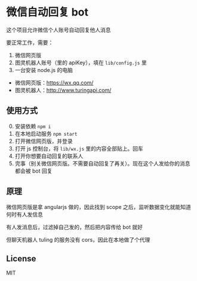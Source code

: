# 微信自动回复 bot

这个项目允许微信个人账号自动回复他人消息

要正常工作，需要：

1. 微信网页版
2. 图灵机器人账号（里的 apiKey），填在 `lib/config.js` 里
3. 一台安装 node.js 的电脑

- 微信网页版：https://wx.qq.com/
- 图灵机器人：http://www.turingapi.com/


## 使用方式

0. 安装依赖 `npm i`
1. 在本地启动服务 `npm start`
2. 打开微信网页版，并登录
3. 打开 js 控制台，将 `lib/wx.js` 里的内容全部贴上。回车
4. 打开你想要自动回复的联系人
5. 完事（别关微信网页版。不需要自动回复了再关）。现在这个人发给你的消息都会被 bot 回复


## 原理

微信网页版是拿 angularjs 做的，因此找到 scope 之后，监听数据变化就能知道何时有人发信息

有人发消息后，过滤掉自己发的，然后把内容传给 bot 就好

但聊天机器人 tuling 的服务没有 cors，因此在本地做了个代理


## License

MIT

